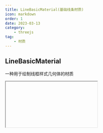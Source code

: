 ```yaml
---
title: LineBasicMaterial(基础线条材质)
icon: markdown
order: 1
date: 2023-03-13
category:
    - threejs
tag:
    - 材质
---
```


## LineBasicMaterial

一种用于绘制线框样式几何体的材质

<IFrame url="https://luotainxu-demo.netlify.app/#/threejs/lineBasicMaterial"/>

## 构造器

### parameters : Object

parameters - (可选)用于定义材质外观的对象，具有一个或多个属性。材质的任何属性都可以从此处传入(包括从Material继承的任何属性)

属性color例外，其可以作为十六进制字符串传递，默认情况下为 0xffffff（白色），内部调用Color.set(color)

## 属性

共有属性请参见其基类Material

### .color : Color

材质的颜色(Color)，默认值为白色 (0xffffff)

### .fog : Boolean

材质是否受雾影响。默认为true

### .linewidth : Float

控制线宽。默认值为 1。

由于OpenGL Core Profile与 大多数平台上WebGL渲染器的限制，无论如何设置该值，线宽始终为1

### .linecap : String

定义线两端的样式。可选值为 'butt', 'round' 和 'square'。默认值为 'round'

该属性对应2D Canvas lineCap属性， 并且会被WebGL渲染器忽略

### .linejoin : String

定义线连接节点的样式。可选值为 'round', 'bevel' 和 'miter'。默认值为 'round'

该属性对应2D Canvas lineJoin属性， 并且会被WebGL渲染器忽略

## 方法

共有方法请参见其基类Material
